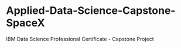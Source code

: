 # Applied-Data-Science-Capstone-SpaceX
IBM Data Science Professional Certificate - Capstone Project
